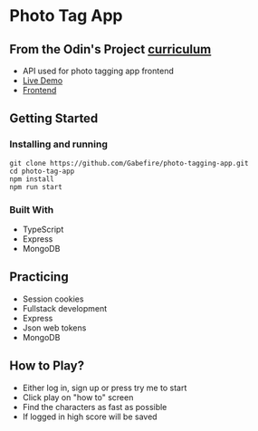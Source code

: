 # Photo Tag App

## From the Odin's Project [curriculum](www.theodinproject.com)

- API used for photo tagging app frontend
- [Live Demo](https://tiny-sundae-d0a2d1.netlify.app/)
- [Frontend](https://github.com/Gabefire/photo-tagging-app)

## Getting Started

### Installing and running

```
git clone https://github.com/Gabefire/photo-tagging-app.git
cd photo-tag-app
npm install
npm run start
```

### Built With

- TypeScript
- Express
- MongoDB

## Practicing

- Session cookies
- Fullstack development
- Express
- Json web tokens
- MongoDB

## How to Play?

- Either log in, sign up or press try me to start
- Click play on "how to" screen
- Find the characters as fast as possible
- If logged in high score will be saved
